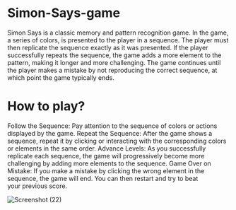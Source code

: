 # Simon-Says-game
Simon Says is a classic memory and pattern recognition game. In the game, a series of colors, is presented to the player in a sequence. The player must then replicate the sequence exactly as it was presented. If the player successfully repeats the sequence, the game adds a more element to the pattern, making it longer and more challenging. The game continues until the player makes a mistake by not reproducing the correct sequence, at which point the game typically ends.
# How to play?
Follow the Sequence: Pay attention to the sequence of colors or actions displayed by the game.
Repeat the Sequence: After the game shows a sequence, repeat it by clicking or interacting with the corresponding colors or elements in the same order.
Advance Levels: As you successfully replicate each sequence, the game will progressively become more challenging by adding more elements to the sequence.
Game Over on Mistake: If you make a mistake by clicking the wrong element in the sequence, the game will end. You can then restart and try to beat your previous score.



![Screenshot (22)](https://github.com/Mohammad-Amir-tech/Simon-Says-game/assets/143278584/58bf4cd9-e9c3-438b-9510-51f771a865b6)
